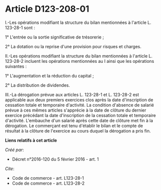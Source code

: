 # Article D123-208-01

I.-Les opérations modifiant la structure du bilan mentionnées à l'article L. 123-28-1 sont : 

1° L'entrée ou la sortie significative de trésorerie ; 

2° La dotation ou la reprise d'une provision pour risques et charges. 

II.-Les opérations modifiant la structure du bilan mentionnées à l'article L. 123-28-2 incluent les opérations mentionnées au
I ainsi que les opérations suivantes : 

1° L'augmentation et la réduction du capital ; 

2° La distribution de dividendes. 

III.-La dérogation prévue aux articles L. 123-28-1 et L. 123-28-2 est applicable aux deux premiers exercices clos après la
date d'inscription de cessation totale et temporaire d'activité. La condition d'absence de salarié prévue à ces mêmes
articles s'apprécie à la date de clôture du dernier exercice précédant la date d'inscription de la cessation totale et
temporaire d'activité. L'embauche d'un salarié après cette date de clôture met fin à la dérogation. Le commerçant est tenu
d'établir le bilan et le compte de résultat à la clôture de l'exercice au cours duquel la dérogation a pris fin.

**Liens relatifs à cet article**

_Créé par_:

  - Décret n°2016-120 du 5 février 2016 - art. 1

_Cite_:

  - Code de commerce - art. L123-28-1
  - Code de commerce - art. L123-28-2
